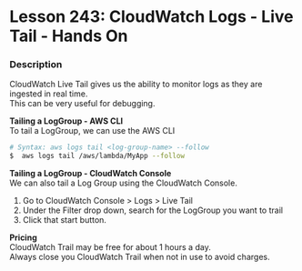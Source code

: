 # Lesson 243: CloudWatch Logs - Live Tail - Hands On
### Description
CloudWatch Live Tail gives us the ability to monitor logs as they are ingested in real time.  
This can be very useful for debugging.  

__Tailing a LogGroup - AWS CLI__  
To tail a LogGroup, we can use the AWS CLI
```bash
# Syntax: aws logs tail <log-group-name> --follow
$  aws logs tail /aws/lambda/MyApp --follow
```

__Tailing a LogGroup - CloudWatch Console__  
We can also tail a Log Group using the CloudWatch Console.
1. Go to CloudWatch Console > Logs > Live Tail
2. Under the Filter drop down, search for the LogGroup you want to trail
3. Click that start button.  

__Pricing__  
CloudWatch Trail may be free for about 1 hours a day.  
Always close you CloudWatch Trail when not in use to avoid charges.  
